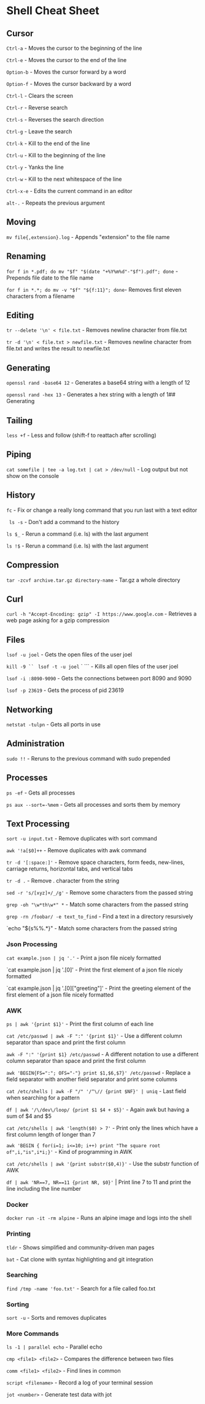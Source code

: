 # Shell Cheat Sheet

## Cursor

`Ctrl-a` - Moves the cursor to the beginning of the line

`Ctrl-e` - Moves the cursor to the end of the line

`Option-b` - Moves the cursor forward by a word

`Option-f` - Moves the cursor backward by a word

`Ctrl-l` - Clears the screen

`Ctrl-r` - Reverse search

`Ctrl-s` - Reverses the search direction

`Ctrl-g` - Leave the search

`Ctrl-k` - Kill to the end of the line

`Ctrl-u` - Kill to the beginning of the line

`Ctrl-y` - Yanks the line

`Ctrl-w` - Kill to the next whitespace of the line

`Ctrl-x-e` - Edits the current command in an editor

`alt-.` - Repeats the previous argument

## Moving

`mv file{,extension}.log` - Appends "extension" to the file name

## Renaming

`for f in *.pdf; do mv "$f" "$(date "+%Y%m%d"-"$f").pdf"; done` - Prepends file date to the file name

`for f in *.*; do mv -v "$f" "${f:11}"; done`- Removes first eleven characters from a filename

## Editing

`tr --delete '\n' < file.txt` - Removes newline character from file.txt

`tr -d '\n' < file.txt > newfile.txt` - Removes newline character from file.txt and writes the result to newfile.txt

## Generating

`openssl rand -base64 12` - Generates a base64 string with a length of 12

`openssl rand -hex 13` - Generates a hex string with a length of 1## Generating

## Tailing

`less +f` - Less and follow (shift-f to reattach after scrolling)

## Piping

`cat somefile | tee -a log.txt | cat > /dev/null` - Log output but not show on the console

## History

`fc` - Fix or change a really long command that you run last with a text editor

` ls -s` - Don't add a command to the history

`ls $_` - Rerun a command (i.e. ls) with the last argument

`ls !$` - Rerun a command (i.e. ls) with the last argument

## Compression

`tar -zcvf archive.tar.gz directory-name` - Tar.gz a whole directory

## Curl

`curl -h "Accept-Encoding: gzip" -I https://www.google.com` - Retrieves a web page asking for a gzip compression

## Files

`lsof -u joel` - Gets the open files of the user joel

`kill -9 `` ` ``lsof -t -u joel`` ` ``` - Kills all open files of the user joel

`lsof -i :8090-9090` - Gets the connections between port 8090 and 9090

`lsof -p 23619` - Gets the process of pid 23619

## Networking

`netstat -tulpn` - Gets all ports in use

## Administration

`sudo !!` - Reruns to the previous command with sudo prepended

## Processes

`ps -ef` - Gets all processes

`ps aux --sort=-%mem` - Gets all processes and sorts them by memory 

## Text Processing

`sort -u input.txt` - Remove duplicates with sort command

`awk '!a[$0]++` - Remove duplicates with awk command

`tr -d '[:space:]'` - Remove space characters, form feeds, new-lines, carriage returns, horizontal tabs, and vertical tabs

`tr -d .` - Remove . character from the string

`sed -r 's/[xyz]+/_/g'` - Remove some characters from the passed string

`grep -oh "\w*th\w*" *` - Match some characters from the passed string

`grep -rn /foobar/ -e text_to_find` - Find a text in a directory resursively

`echo "${s%%.*}" - Match some characters from the passed string

### Json Processing

`cat example.json | jq '.'` - Print a json file nicely formatted

`cat example.json | jq '.[0]' - Print the first element of a json file nicely formatted

`cat example.json | jq '.[0]["greeting"]' - Print the greeting element of the first element of a json file nicely formatted

### AWK

`ps | awk '{print $1}'` - Print the first column of each line

`cat /etc/passwd | awk -F ":" '{print $1}'` - Use a different column separator than space and print the first column

`awk -F ":" '{print $1} /etc/passwd` - A different notation to use a different column separator than space and print the first column

`awk 'BEGIN{FS=":"; OFS="-"} print $1,$6,$7}' /etc/passwd` - Replace a field separator with another field separator and print some columns

`cat /etc/shells | awk -F "/" '/^\// {print $NF}' | uniq` - Last field when searching for a pattern

`df | awk '/\/dev\/loop/ {print $1 $4 + $5}'` - Again awk but having a sum of $4 and $5

`cat /etc/shells | awk 'length($0) > 7'` - Print only the lines which have a first column length of longer than 7

`awk 'BEGIN { for(i=1; i<=10; i++) print "The square root of",i,"is",i*i;}'` - Kind of programming in AWK

`cat /etc/shells | awk '{print substr($0,4)}'` - Use the substr function of AWK

`df | awk 'NR==7, NR==11 {print NR, $0}'` | Print line 7 to 11 and print the line including the line number

### Docker

`docker run -it -rm alpine` - Runs an alpine image and logs into the shell

### Printing

`tldr` - Shows simplified and community-driven man pages

`bat` - Cat clone with syntax highlighting and git integration

### Searching

`find /tmp -name 'foo.txt'` - Search for a file called foo.txt

### Sorting

`sort -u` - Sorts and removes duplicates

### More Commands

`ls -1 | parallel echo` - Parallel echo

`cmp <file1> <file2>` - Compares the difference between two files

`comm <file1> <file2>` - Find lines in common

`script <filename>` - Record a log of your terminal session

`jot <number>` - Generate test data with jot
